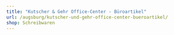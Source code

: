 ```yaml
---
title: "Kutscher & Gehr Office-Center - Büroartikel"
url: /augsburg/kutscher-und-gehr-office-center-bueroartikel/
shop: Schreibwaren
---
```

